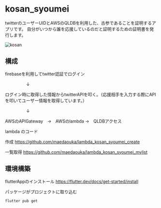 # kosan_syoumei

twitterのユーザーUIDとAWSのQLDBを利用した、古参であることを証明するアプリです。
自分がいつから誰を応援しているのだと証明するための証明書を発行します。

![kosan](https://user-images.githubusercontent.com/29334692/99350486-dae31580-28e1-11eb-8857-18c8a80da589.gif)

## 構成

firebaseを利用してtwitter認証でログイン

　　　　　↓

ログイン時に取得した情報からtwitterAPIを叩く。（応援相手を入力する際にAPIを叩いてユーザー情報を取得しています。）

　　　　　↓

AWSのAPIGateway　→　AWSのlambda →　QLDBアクセス


lambda のコード

作成
https://github.com/maedaouka/lambda_kosan_syoumei_create

一覧取得
https://github.com/maedaouka/lambda_kosan_syoumei_mylist

## 環境構築
flutterAppのインストール
https://flutter.dev/docs/get-started/install

パッケージがプロジェクトに取り込む
```
flutter pub get
```
